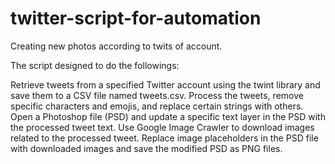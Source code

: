 # twitter-script-for-automation
Creating new photos according to twits of account.

The script designed to do the followings:

Retrieve tweets from a specified Twitter account using the twint library and save them to a CSV file named tweets.csv.
Process the tweets, remove specific characters and emojis, and replace certain strings with others.
Open a Photoshop file (PSD) and update a specific text layer in the PSD with the processed tweet text.
Use Google Image Crawler to download images related to the processed tweet.
Replace image placeholders in the PSD file with downloaded images and save the modified PSD as PNG files.
